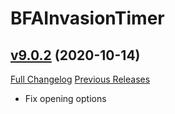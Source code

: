 # BFAInvasionTimer

## [v9.0.2](https://github.com/funkydude/BFAInvasionTimer/tree/v9.0.2) (2020-10-14)
[Full Changelog](https://github.com/funkydude/BFAInvasionTimer/compare/v9.0.1...v9.0.2) [Previous Releases](https://github.com/funkydude/BFAInvasionTimer/releases)

- Fix opening options  

